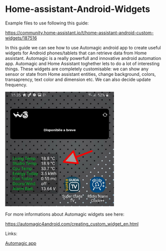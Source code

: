 # Home-assistant-Android-Widgets

Example files to use following this guide: 

https://community.home-assistant.io/t/home-assistant-android-custom-widgets/187516

In this guide we can see how to use Automagic android app to create useful widgets for Android phones/tablets that can retrieve data from Home assistant. Automagic is a really powerfull and innovative android automation app. Automagic and Home Assistant toghether lets to do a lot of interesting things.
These widgets are completely customisable: we can show any sensor or state from Home assistant entities, change background, colors, transaprency, text color and dimension etc. We can also decide update frequency.

<img src="https://github.com/Gio-dot/Home-assistant-Android-Widgets/blob/master/Screenshot_20200416-153600_One%20UI%20Home.jpg" width="350">


For more informations about Automagic widgets see here:

https://automagic4android.com/creating_custom_widget_en.html


Links:

[Automagic app ](https://play.google.com/store/apps/details?id=ch.gridvision.ppam.androidautomagic&hl=it)
